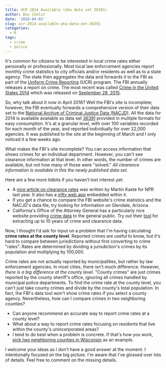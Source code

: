 ```yaml
---
title: UCR 2014 Available (aka data set 36391)
author: Dov Chelst
date: '2016-04-03'
slug: ucr-2014-available-aka-data-set-36391
categories:
  - R
tags:
  - crime
  - police
---
```


It's common for citizens to be interested in local crime rates either 
personally or professionally. Most local law enforcement agencies report 
monthly crime statistics to city officials and/or residents as well as to a 
state agency. The state then aggregates the data and forwards it to the FBI as 
part of the 
[Uniform Crime Reporting](https://www.fbi.gov/about-us/cjis/ucr/ucr) (UCR) 
program. The FBI annually releases a report on crime. The most recent was 
called 
[Crime in the United States 2014](https://www.fbi.gov/about-us/cjis/ucr/crime-in-the-u.s/2014/crime-in-the-u.s.-2014) 
which was released on 
[September 28, 2015](https://www.fbi.gov/news/stories/2015/september/latest-crime-stats-released/latest-crime-stats-released). 

So, why talk about it now in April 2016? Well the FBI's site is incomplete; 
however, the FBI eventually forwards a comprehensive version of their data set 
to the 
[National Archive of Criminal Justice Data (NACJD)](http://www.icpsr.umich.edu/icpsrweb/NACJD/index.jsp). 
All the data for 2014 is available available as data set [36391](http://www.icpsr.umich.edu/icpsrweb/NACJD/studies/36391) 
provided in 
multiple formats for easy consumption. It's at a granular level, with over 100
variables recorded for each month of the year, and reported individually for 
over 22,000 agencies. It was published to the site at the beginning of March 
and I only noticed it a few weeks ago.

What makes the FBI's site incomplete? You can access information that shows 
crimes for an individual department. However, you can't see clearance 
information at that level. In other words, the number of crimes are available, 
but not how many of those were "solved." 
_All clearance information is available in this the newly published data set._ 

Here are a few more tidbits if you haven't lost interest yet:

- A 
[nice article on clearance rates](http://www.npr.org/2015/03/30/395799413/how-many-crimes-do-your-police-clear-now-you-can-find-out) 
was written by Martin Kaste for NPR last year. 
It also has a 
[nifty web app](http://apps.npr.org/dailygraphics/graphics/lookup-clearance-rates/child.html) 
embedded within it.  
- If you get a chance to compare the FBI website's crime statistics and the 
NACJD's data file, try looking for information on Glendale, Arizona.  
- California's Office of the Attorney General has a particularly nice website 
providing 
[crime data](https://oag.ca.gov/crime) 
to the general public. Try out their [tool](https://oag.ca.gov/crime/cjsc/stats/crimes-clearances) for extracting 
up to 10 years of crime and clearance data.  

Now, I thought I'd ask for input on a problem that I'm having calculating 
**crime rates at the county level**. Reported crimes are useful to know, but 
it's hard to compare between jurisdictions without first converting to crime 
"rates". Rates are determined by dividing a jurisdiction's crimes by its 
population and multiplying by 100,000. 

Crime rates are not actually reported by municipalities, 
but rather by law enforcement agencies. 
In most cities, there isn't much difference. 
However, _there is a big difference at the county level_. 
"County crimes" are just crimes reported by the county sheriff's office, 
ignoring all crimes handled by municipal police departments. 
To find the crime rate at the county level, you can't just take county crimes 
and divide by the county's total population. 
In fact, the FBI's data tool won't show crime rates if you select a county agency.
Nevertheless, how can I compare crimes in two neighboring counties? 

- Can anyone recommend an accurate way to report crime rates at a county level? 
- What about a way to report crime rates focusing on residents that live within 
the county's unincorporated areas? 
- I tend to do best when a problem is concrete. If that's how you work, 
[pick two neighboring counties in Wisconsin](https://en.wikipedia.org/wiki/List_of_counties_in_Wisconsin) 
as an example. 

I welcome your ideas as I don't have a good answer at the moment. I intentionally focused on the big picture. I'm aware that I've glossed over lots of details. Feel free to comment on the missing details.
